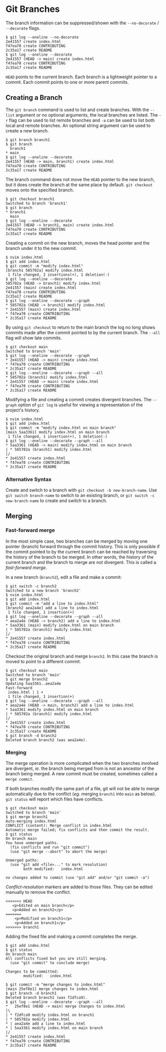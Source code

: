 # Git Branches

The branch information can be suppressed/shown with the `--no-decorate`
/ `--decorate` flags.

```{.text}
$ git log --oneline --no-decorate
2e41557 create index.html
f47ea70 create CONTRIBUTING
2c35a17 create README
$ git log --oneline --decorate
2e41557 (HEAD -> main) create index.html
f47ea70 create CONTRIBUTING
2c35a17 create README
```

`HEAD` points to the current branch. Each branch is a lightweight
pointer to a commit. Each commit points to one or more parent commits.

## Creating a Branch

The `git branch` command is used to list and create branches. With the
`--list` argument or no optional arguments, the local branches are
listed. The `-r` flag can be used to list remote branches and `-a` can
be used to list both local and remote branches. An optional string
argument can be used to create a new branch.

```{.text}
$ git branch branch1
$ git branch
  branch1
* main
$ git log --oneline --decorate
2e41557 (HEAD -> main, branch1) create index.html
f47ea70 create CONTRIBUTING
2c35a17 create README
```

The branch command does not move the `HEAD` pointer to the new branch,
but it does create the branch at the same place by default.
`git checkout` moves onto the specified branch.

```{.text}
$ git checkout branch1
Switched to branch 'branch1'
$ git branch
* branch1
  main
$ git log --oneline --decorate
2e41557 (HEAD -> branch1, main) create index.html
f47ea70 create CONTRIBUTING
2c35a17 create README
```

Creating a commit on the new branch, moves the head pointer and the
branch under it to the new commit.

```{.text}
$ nvim index.html
$ git add index.html
$ git commit -m "modify index.html"
[branch1 585702a] modify index.html
 1 file changed, 2 insertions(+), 1 deletion(-)
$ git log --oneline --decorate
585702a (HEAD -> branch1) modify index.html
2e41557 (main) create index.html
f47ea70 create CONTRIBUTING
2c35a17 create README
$ git log --oneline --decorate --graph
* 585702a (HEAD -> branch1) modify index.html
* 2e41557 (main) create index.html
* f47ea70 create CONTRIBUTING
* 2c35a17 create README
```

By using `git checkout` to return to the main branch the log no long
shows commits made after the commit pointed to by the current branch.
The `--all` flag will show late commits.

```{.text}
$ git checkout main
Switched to branch 'main'
$ git log --oneline --decorate --graph
* 2e41557 (HEAD -> main) create index.html
* f47ea70 create CONTRIBUTING
* 2c35a17 create README
$ git log --oneline --decorate --graph --all
* 585702a (branch1) modify index.html
* 2e41557 (HEAD -> main) create index.html
* f47ea70 create CONTRIBUTING
* 2c35a17 create README
```

Modifying a file and creating a commit creates divergent branches. The
`--graph` option of `git log` is useful for viewing a representation of
the project\'s history.

```{.text}
$ nvim index.html
$ git add index.html
$ git commit -m "modify index.html on main branch"
[main 5aa3361] modify index.html on main branch
 1 file changed, 1 insertion(+), 1 deletion(-)
$ git log --oneline --decorate --graph --all
* 5aa3361 (HEAD -> main) modify index.html on main branch
| * 585702a (branch1) modify index.html
|/
* 2e41557 create index.html
* f47ea70 create CONTRIBUTING
* 2c35a17 create README
```

### Alternative Syntax

Create and switch to a branch with `git checkout -b new-branch-name`.
Use `git switch branch-name` to switch to an existing branch, or
`git switch -c new-branch-name` to create and switch to a branch.

## Merging

### Fast-forward merge

In the most simple case, two branches can be merged by moving one
pointer (branch) forward through the commit history. This is only
possible if the commit pointed to by the current branch can be reached
by traversing the history of the branch to be merged. In other words,
the history of the current branch and the branch to merge are not
divergent. This is called a _fast-forward merge_.

In a new branch (`branch2`), edit a file and make a commit:

```{.text}
$ git switch -c branch2
Switched to a new branch 'branch2'
$ nvim index.html
$ git add index.html
$ git commit -m "add a line to index.html"
[branch2 aea2a4e] add a line to index.html
 1 file changed, 1 insertion(+)
$ git log --oneline --decorate --graph --all
* aea2a4e (HEAD -> branch2) add a line to index.html
* 5aa3361 (main) modify index.html on main branch
| * 585702a (branch1) modify index.html
|/
* 2e41557 create index.html
* f47ea70 create CONTRIBUTING
* 2c35a17 create README
```

Checkout the original branch and merge `branch2`. In this case the
branch is moved to point to a different commit.

```{.text}
$ git checkout main
Switched to branch 'main'
$ git merge branch2
Updating 5aa3361..aea2a4e
Fast-forward
 index.html | 1 +
 1 file changed, 1 insertion(+)
$ git log --oneline --decorate --graph --all
* aea2a4e (HEAD -> main, branch2) add a line to index.html
* 5aa3361 modify index.html on main branch
| * 585702a (branch1) modify index.html
|/
* 2e41557 create index.html
* f47ea70 create CONTRIBUTING
* 2c35a17 create README
$ git branch -d branch2
Deleted branch branch2 (was aea2a4e).
```

### Merging

The merge operation is more complicated when the two branches involved
are divergent, _ie_. the branch being merged from is not an ancestor of
the branch being merged. A new commit must be created, sometimes called
a `merge commit`.

If both branches modify the same part of a file, git will not be able to
merge automatically due to the conflict (_eg_. merging `branch1` into
`main` as below). `git status` will report which files have conflicts.

```{.text}
$ git checkout main
Switched to branch 'main'
$ git merge branch1
Auto-merging index.html
CONFLICT (content): Merge conflict in index.html
Automatic merge failed; fix conflicts and then commit the result.
$ git status
On branch main
You have unmerged paths.
  (fix conflicts and run "git commit")
  (use "git merge --abort" to abort the merge)

Unmerged paths:
  (use "git add <file>..." to mark resolution)
        both modified:   index.html

no changes added to commit (use "git add" and/or "git commit -a")
```

_Conflict-resolution_ markers are added to those files. They can be
edited manually to remove the conflict.

```{.text}
<<<<<<< HEAD
   <p>Edited on main branch</p>
   <p>Added on branch2</p>
=======
    <p>Modified on branch1</p>
    <p>Added on branch1</p>
>>>>>>> branch1
```

Adding the fixed file and making a commit completes the merge.

```{.text}
$ git add index.html
$ git status
On branch main
All conflicts fixed but you are still merging.
  (use "git commit" to conclude merge)

Changes to be committed:
        modified:   index.html

$ git commit -m "merge changes to index.html"
[main 25ef8e1] merge changes to index.html
$ git branch -d branch1
Deleted branch branch1 (was f2dfca9).
$ git log --oneline --decorate --graph --all
*   25ef8e1 (HEAD -> main) merge changes to index.html
|\
| * f2dfca9 modify index.html on branch1
| * 585702a modify index.html
* | aea2a4e add a line to index.html
* | 5aa3361 modify index.html on main branch
|/
* 2e41557 create index.html
* f47ea70 create CONTRIBUTING
* 2c35a17 create README
```
